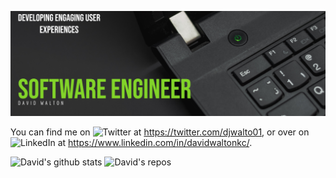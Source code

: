 ![Header](https://raw.githubusercontent.com/djwalto/djwalto/master/DavidBanner.png)

You can find me on ![Twitter](http://i.imgur.com/wWzX9uB.png) at https://twitter.com/djwalto01, or over on ![LinkedIn](https://raw.githubusercontent.com/MartinHeinz/MartinHeinz/master/linkedin-3-16.png) at https://www.linkedin.com/in/davidwaltonkc/.


![David's github stats](https://github-readme-stats.vercel.app/api?username=djwalto&theme=dark&show_icons=true) 
![David's repos](https://github-readme-repos.vercel.app/api?username=djwalto&theme=dark&show_icons=true)

<!--
**djwalto/djwalto** is a ✨ _special_ ✨ repository because its `README.md` (this file) appears on your GitHub profile.

Here are some ideas to get you started:

- 🔭 I’m currently working on ...
- 🌱 I’m currently learning ...
- 👯 I’m looking to collaborate on ...
- 🤔 I’m looking for help with ...
- 💬 Ask me about ...
- 📫 How to reach me: ...
- 😄 Pronouns: ...
- ⚡ Fun fact: ...
-->
